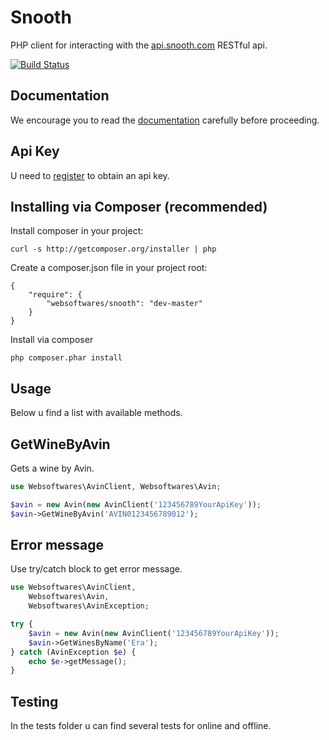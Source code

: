 # Snooth

PHP client for interacting with the [api.snooth.com](https://api.snooth.com/ "snooth.com") RESTful api.

[![Build Status](https://api.travis-ci.org/websoftwares/Snooth.png)](https://travis-ci.org/websoftwares/Snooth)

## Documentation
We encourage you to read the [documentation](https://api.snooth.com/ "api.snooth.com") carefully before proceeding.

## Api Key
U need to [register](https://api.snooth.com/register/ "api.snooth.com") to obtain an api key.

## Installing via Composer (recommended)

Install composer in your project:
```
curl -s http://getcomposer.org/installer | php
```

Create a composer.json file in your project root:
```
{
    "require": {
        "websoftwares/snooth": "dev-master"
    }
}
```

Install via composer
```
php composer.phar install
```

## Usage
Below u find a list with available methods.

## GetWineByAvin
Gets a wine by Avin.

```php
use Websoftwares\AvinClient, Websoftwares\Avin;

$avin = new Avin(new AvinClient('123456789YourApiKey'));
$avin->GetWineByAvin('AVIN0123456789012');

```

## Error message
Use try/catch block to get error message.

```php
use Websoftwares\AvinClient,
	Websoftwares\Avin,
	Websoftwares\AvinException;

try {
	$avin = new Avin(new AvinClient('123456789YourApiKey'));
	$avin->GetWinesByName('Era');
} catch (AvinException $e) {
	echo $e->getMessage();
}

```

## Testing
In the tests folder u can find several tests for online and offline.